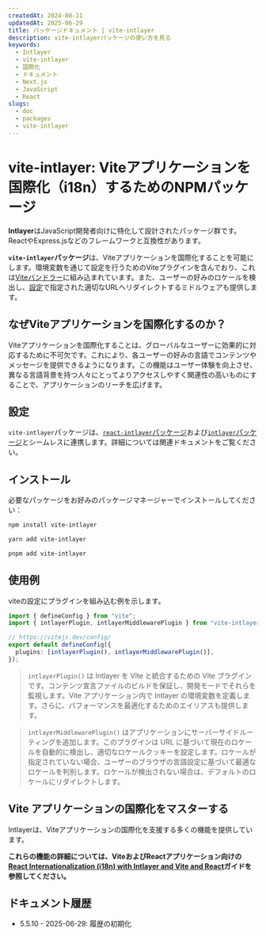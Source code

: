 ```yaml
---
createdAt: 2024-08-11
updatedAt: 2025-06-29
title: パッケージドキュメント | vite-intlayer
description: vite-intlayerパッケージの使い方を見る
keywords:
  - Intlayer
  - vite-intlayer
  - 国際化
  - ドキュメント
  - Next.js
  - JavaScript
  - React
slugs:
  - doc
  - packages
  - vite-intlayer
---
```


# vite-intlayer: Viteアプリケーションを国際化（i18n）するためのNPMパッケージ

**Intlayer**はJavaScript開発者向けに特化して設計されたパッケージ群です。ReactやExpress.jsなどのフレームワークと互換性があります。

**`vite-intlayer`パッケージ**は、Viteアプリケーションを国際化することを可能にします。環境変数を通じて設定を行うためのViteプラグインを含んでおり、これは[Viteバンドラー](https://vitejs.dev/guide/why.html#why-bundle-for-production)に組み込まれています。また、ユーザーの好みのロケールを検出し、[設定](https://github.com/aymericzip/intlayer/blob/main/docs/docs/ja/configuration.md)で指定された適切なURLへリダイレクトするミドルウェアも提供します。

## なぜViteアプリケーションを国際化するのか？

Viteアプリケーションを国際化することは、グローバルなユーザーに効果的に対応するために不可欠です。これにより、各ユーザーの好みの言語でコンテンツやメッセージを提供できるようになります。この機能はユーザー体験を向上させ、異なる言語背景を持つ人々にとってよりアクセスしやすく関連性の高いものにすることで、アプリケーションのリーチを広げます。

## 設定

`vite-intlayer`パッケージは、[`react-intlayer`パッケージ](https://github.com/aymericzip/intlayer/blob/main/docs/docs/ja/packages/react-intlayer/index.md)および[`intlayer`パッケージ](https://github.com/aymericzip/intlayer/blob/main/docs/docs/ja/packages/intlayer/index.md)とシームレスに連携します。詳細については関連ドキュメントをご覧ください。

## インストール

必要なパッケージをお好みのパッケージマネージャーでインストールしてください：

```bash packageManager="npm"
npm install vite-intlayer
```

```bash packageManager="yarn"
yarn add vite-intlayer
```

```bash packageManager="pnpm"
pnpm add vite-intlayer
```

## 使用例

viteの設定にプラグインを組み込む例を示します。

```typescript fileName="vite.config.ts"
import { defineConfig } from "vite";
import { intlayerPlugin, intlayerMiddlewarePlugin } from "vite-intlayer";

// https://vitejs.dev/config/
export default defineConfig({
  plugins: [intlayerPlugin(), intlayerMiddlewarePlugin()],
});
```

> `intlayerPlugin()` は Intlayer を Vite と統合するための Vite プラグインです。コンテンツ宣言ファイルのビルドを保証し、開発モードでそれらを監視します。Vite アプリケーション内で Intlayer の環境変数を定義します。さらに、パフォーマンスを最適化するためのエイリアスも提供します。

> `intlayerMiddlewarePlugin()` はアプリケーションにサーバーサイドルーティングを追加します。このプラグインは URL に基づいて現在のロケールを自動的に検出し、適切なロケールクッキーを設定します。ロケールが指定されていない場合、ユーザーのブラウザの言語設定に基づいて最適なロケールを判別します。ロケールが検出されない場合は、デフォルトのロケールにリダイレクトします。

## Vite アプリケーションの国際化をマスターする

Intlayerは、Viteアプリケーションの国際化を支援する多くの機能を提供しています。

**これらの機能の詳細については、ViteおよびReactアプリケーション向けの[React Internationalization (i18n) with Intlayer and Vite and React](https://github.com/aymericzip/intlayer/blob/main/docs/docs/ja/intlayer_with_vite+react.md)ガイドを参照してください。**

## ドキュメント履歴

- 5.5.10 - 2025-06-29: 履歴の初期化
